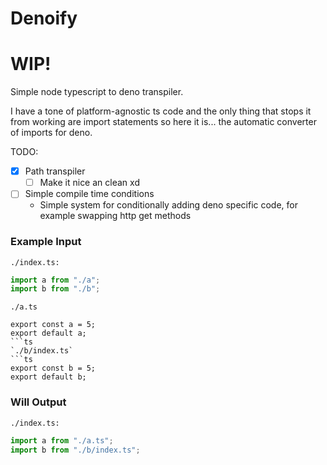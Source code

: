 # Denoify
# WIP!
Simple node typescript to deno transpiler.

I have a tone of platform-agnostic ts code and the only thing that stops it from working are import statements so here it is... the automatic converter of imports for deno.

TODO:
- [x] Path transpiler
    - [ ] Make it nice an clean xd
- [ ] Simple compile time conditions
    - Simple system for conditionally adding deno specific code, for example swapping http get methods


### Example Input
`./index.ts:`
```ts
import a from "./a";
import b from "./b";
```
`./a.ts`
```
export const a = 5;
export default a;
```ts
`./b/index.ts`
```ts
export const b = 5;
export default b;
```

### Will Output
`./index.ts:`
```ts
import a from "./a.ts";
import b from "./b/index.ts";
```
